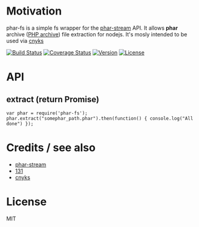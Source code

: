 # Motivation
phar-fs is a simple fs wrapper for the [phar-stream](https://github.com/131/phar-stream) API. It allows **phar** archive ([PHP archive](https://en.wikipedia.org/wiki/PHAR_(file_format))) file extraction for nodejs.
It's mosly intended to be used via [cnyks](https://github.com/131/cnyks)


[![Build Status](https://travis-ci.org/131/phar-fs.svg?branch=master)](https://travis-ci.org/131/phar-fs)
[![Coverage Status](https://coveralls.io/repos/github/131/phar-fs/badge.svg?branch=master)](https://coveralls.io/github/131/phar-fs?branch=master)
[![Version](https://img.shields.io/npm/v/phar-fs.svg)](https://www.npmjs.com/package/phar-fs)
[![License](https://img.shields.io/badge/license-MIT-blue.svg)](http://opensource.org/licenses/MIT)




# API
## extract (return Promise)
```
var phar = require('phar-fs');
phar.extract("somephar_path.phar").then(function() { console.log("All done") });
```



# Credits / see also
* [phar-stream](https://github.com/131/phar-stream)
* [131](https://github.com/131)
* [cnyks](https://github.com/131/cnyks)


# License

MIT
